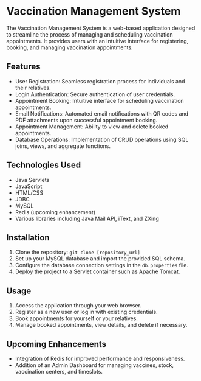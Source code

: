 # Vaccination Management System

The Vaccination Management System is a web-based application designed to streamline the process of managing and scheduling vaccination appointments. It provides users with an intuitive interface for registering, booking, and managing vaccination appointments.

## Features

- User Registration: Seamless registration process for individuals and their relatives.
- Login Authentication: Secure authentication of user credentials.
- Appointment Booking: Intuitive interface for scheduling vaccination appointments.
- Email Notifications: Automated email notifications with QR codes and PDF attachments upon successful appointment booking.
- Appointment Management: Ability to view and delete booked appointments.
- Database Operations: Implementation of CRUD operations using SQL joins, views, and aggregate functions.

## Technologies Used

- Java Servlets
- JavaScript
- HTML/CSS
- JDBC
- MySQL
- Redis (upcoming enhancement)
- Various libraries including Java Mail API, iText, and ZXing

## Installation

1. Clone the repository: `git clone [repository_url]`
2. Set up your MySQL database and import the provided SQL schema.
3. Configure the database connection settings in the `db.properties` file.
4. Deploy the project to a Servlet container such as Apache Tomcat.

## Usage

1. Access the application through your web browser.
2. Register as a new user or log in with existing credentials.
3. Book appointments for yourself or your relatives.
4. Manage booked appointments, view details, and delete if necessary.

## Upcoming Enhancements

- Integration of Redis for improved performance and responsiveness.
- Addition of an Admin Dashboard for managing vaccines, stock, vaccination centers, and timeslots.


